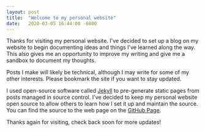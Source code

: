 ```yaml
---
layout: post
title:  "Welcome to my personal website"
date:   2020-03-05 16:44:00 -0800
---
```

Thanks for visiting my personal website. I've decided to set up a blog on my website to begin documenting ideas and things I've learned along the way. This also gives me an opportunity to improve my writing and give me a sandbox to document my thoughts.

Posts I make will likely be technical, although I may write for some of my other interests. Please bookmark the site if you want to stay updated.

I used open-source software called [Jekyll][jekyll-home] to pre-generate static pages from posts managed in source control. I've decided to keep my personal website open source to allow others to learn how I set it up and maintain the source. You can find the source to the web page on the [GitHub Page][johnmbergman-github-io].

Thanks again for visiting, check back soon for more updates!

[jekyll-home]: https://jekyllrb.com
[johnmbergman-github-io]: https://github.com/johnmbergman/johnmbergman.github.io
